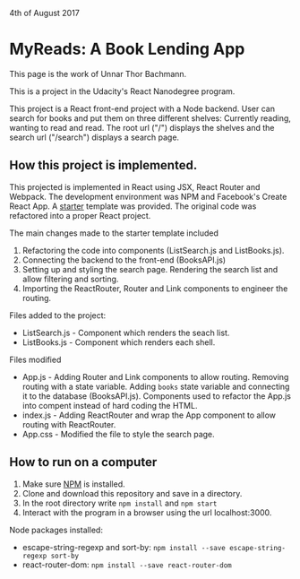 4th of August 2017

# MyReads: A Book Lending App

This page is the work of Unnar Thor Bachmann.

This is a project in the Udacity's React Nanodegree program.

This project is a React front-end project with a Node backend. User can search for books and put them on three different shelves: Currently reading, wanting to read and read. The root url ("/") displays the shelves and the search url ("/search") displays a search page. 

## How this project is implemented.

This projected is implemented in React using JSX, React Router and Webpack. The development environment was NPM and Facebook's Create React App. A [starter](https://github.com/udacity/reactnd-project-myreads-starter) template was provided. The original code was refactored into a proper React project. 

The main changes made to the starter template included

1. Refactoring the code into components (ListSearch.js and ListBooks.js).
2. Connecting the backend to the front-end (BooksAPI.js)
3. Setting up and styling the search page. Rendering the search list and allow filtering and sorting.
4. Importing the ReactRouter, Router and Link components to engineer the routing.

Files added to the project:

* ListSearch.js - Component which renders the seach list.
* ListBooks.js - Component which renders each shell.

Files modified

* App.js - Adding Router and Link components to allow routing. Removing routing with a state variable. Adding `books` state variable and connecting it to the database (BooksAPI.js). Components used to refactor the App.js into compent instead of hard coding the HTML.
*  index.js - Adding ReactRouter and wrap the App component to allow routing with ReactRouter.
* App.css - Modified the file to style the search page.


## How to run on a computer

1. Make sure [NPM](https://www.npmjs.com/get-npm) is installed.
2. Clone and download this repository and save in a directory.
3. In the root directory write `npm install` and `npm start`
4. Interact with the program in a browser using the url localhost:3000.

Node packages installed:

* escape-string-regexp and sort-by: `npm install --save escape-string-regexp sort-by`
* react-router-dom: `npm install --save react-router-dom`